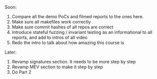 Soon:
1. Compare all the demo PoCs and filmed reports to the ones here.
2. Make sure all makefiles work correctly
3. Make sure commit hashes of all repos are correct
4. Introduce stateful fuzzing / invariant testing as an informational to all reports, and add to intros of all video
5. Redo the intro to talk about how amazing this course is

Later:
1. Revamp signatures section. It needs to be more step by step
2. Revamp MEV section to make it step by step
3. Do Part 2